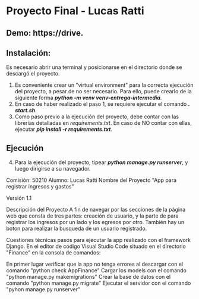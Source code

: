 # Proyecto Final - Lucas Ratti
## Demo: https://drive.

## Instalación:
Es necesario abrir una terminal y posicionarse en el directorio donde se descargó el proyecto.

1. Es conveniente crear un "virtual environment" para la correcta ejecución del proyecto, a pesar de no ser necesario. Para ello, puede crearlo de la siguiente forma ***python -m venv venv-entrega-intermedia***.
2. En caso de haber realizado el paso 1, se requiere ejecutar el comando ***. start.sh***.
3. Como paso previo a la ejecución del proyecto, debe contar con las librerías detalladas en *requirements.txt*. En caso de NO contar con ellas, ejecutar ***pip install -r requirements.txt***.

## Ejecución
4. Para la ejecución del proyecto, tipear ***python manage.py runserver***, y luego dirigirse a su navegador.


Comisión: 50210
Alumno: Lucas Ratti
Nombre del Proyecto
"App para registrar ingresos y gastos"

Versión
1.1

Descripción del Proyecto
A fin de navegar por las secciones de la página web que consta de tres partes: creación de usuario, y la parte de para registrar los ingresos por un lado y los egresos por otro. También hay un boton para realizar la busqueda de un usuario registrado.

Cuestiones técnicas
pasos para ejecutar la app realizado con el framework Django. En el editor de código Visual Studio Code situado en el directorio "Finance" en la consola de comandos:

En primer lugar verificar que la app no tenga errores al descargar con el comando "python check AppFinance"
Cargar los models con el comando "python manage.py makemigrations"
Crear la base de datos con el comando "python manage.py migrate"
Ejecutar el servidor con el comando "pyhon manage.py runserver"


